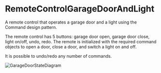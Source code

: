 # RemoteControlGarageDoorAndLight
A remote control that operates a garage door and a light using the Command design pattern.

The remote control has 5 buttons: garage door open, garage door close, light on/off, undo, redo.
The remote is initialized with the required command objects to open a door, close a door, and
switch a light on and off.

It is possible to undo/redo any number of commands.

![GarageDoorStateDiagram](https://user-images.githubusercontent.com/33381471/125471587-cdd5efa7-4fc1-4b14-b492-49c9a39f0984.PNG)
